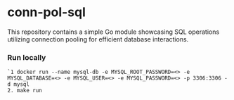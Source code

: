 # conn-pol-sql

This repository contains a simple Go module showcasing SQL operations utilizing connection pooling for efficient database interactions.

### Run locally

```
`1 docker run --name mysql-db -e MYSQL_ROOT_PASSWORD=<> -e MYSQL_DATABASE=<> -e MYSQL_USER=<> -e MYSQL_PASSWORD=<> -p 3306:3306 -d mysql
2. make run
```
